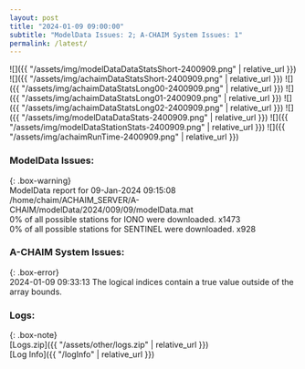 ```yaml
---
layout: post
title: "2024-01-09 09:00:00"
subtitle: "ModelData Issues: 2; A-CHAIM System Issues: 1"
permalink: /latest/
---
```


![]({{ "/assets/img/modelDataDataStatsShort-2400909.png" | relative_url }})
![]({{ "/assets/img/achaimDataStatsShort-2400909.png" | relative_url }})
![]({{ "/assets/img/achaimDataStatsLong00-2400909.png" | relative_url }})
![]({{ "/assets/img/achaimDataStatsLong01-2400909.png" | relative_url }})
![]({{ "/assets/img/achaimDataStatsLong02-2400909.png" | relative_url }})
![]({{ "/assets/img/modelDataDataStats-2400909.png" | relative_url }})
![]({{ "/assets/img/modelDataStationStats-2400909.png" | relative_url }})
![]({{ "/assets/img/achaimRunTime-2400909.png" | relative_url }})


### ModelData Issues:  
  
{: .box-warning}  
 ModelData report for 09-Jan-2024 09:15:08   
 /home/chaim/ACHAIM_SERVER/A-CHAIM/modelData/2024/009/09/modelData.mat   
 0% of all possible stations for IONO were downloaded. x1473   
 0% of all possible stations for SENTINEL were downloaded. x928   
  
### A-CHAIM System Issues:  
  
{: .box-error}  
2024-01-09 09:33:13 The logical indices contain a true value outside of the array bounds.  

### Logs:  
  
{: .box-note}  
[Logs.zip]({{ "/assets/other/logs.zip" | relative_url }})  
[Log Info]({{ "/logInfo" | relative_url }})  
